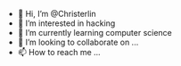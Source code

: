 - 👋 Hi, I’m @Christerlin
- 👀 I’m interested in hacking
- 🌱 I’m currently learning computer science
- 💞️ I’m looking to collaborate on ...
- 📫 How to reach me ...

<!---
Christerlin/Christerlin is a ✨ special ✨ repository because its `README.md` (this file) appears on your GitHub profile.
You can click the Preview link to take a look at your changes.
--->
